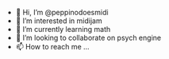 - 👋 Hi, I’m @peppinodoesmidi
- 👀 I’m interested in midijam
- 🌱 I’m currently learning math
- 💞️ I’m looking to collaborate on psych engine
- 📫 How to reach me ...

<!---
peppinodoesmidi/peppinodoesmidi is a ✨ special ✨ repository because its `README.md` (this file) appears on your GitHub profile.
You can click the Preview link to take a look at your changes.
--->
